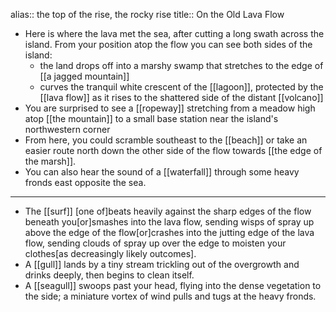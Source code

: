 alias:: the top of the rise, the rocky rise
title:: On the Old Lava Flow

- Here is where the lava met the sea, after cutting a long swath across the island. From your position atop the flow you can see both sides of the island:
	- the land drops off into a marshy swamp that stretches to the edge of [[a jagged mountain]]
	- curves the tranquil white crescent of the [[lagoon]], protected by the [[lava flow]] as it rises to the shattered side of the distant [[volcano]]
- You are surprised to see a [[ropeway]] stretching from a meadow high atop [[the mountain]] to a small base station near the island's northwestern corner
- From here, you could scramble southeast to the [[beach]] or take an easier route north down the other side of the flow towards [[the edge of the marsh]].
- You can also hear the sound of a [[waterfall]] through some heavy fronds east opposite the sea.
- ---
- The [[surf]] [one of]beats heavily against the sharp edges of the flow beneath you[or]smashes into the lava flow, sending wisps of spray up above the edge of the flow[or]crashes into the jutting edge of the lava flow, sending clouds of spray up over the edge to moisten your clothes[as decreasingly likely outcomes].
- A [[gull]] lands by a tiny stream trickling out of the overgrowth and drinks deeply, then begins to clean itself.
- A [[seagull]] swoops past your head, flying into the dense vegetation to the side; a miniature vortex of wind pulls and tugs at the heavy fronds.